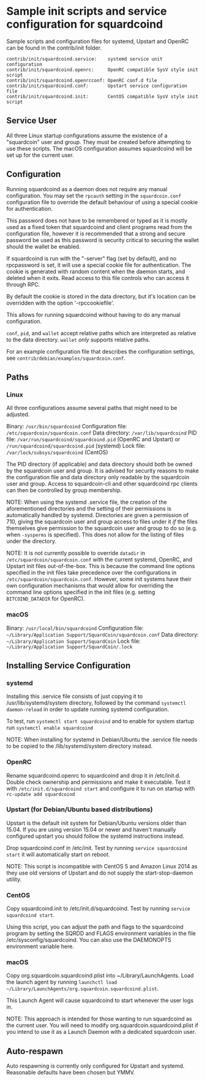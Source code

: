 Sample init scripts and service configuration for squardcoind
==========================================================

Sample scripts and configuration files for systemd, Upstart and OpenRC
can be found in the contrib/init folder.

    contrib/init/squardcoind.service:    systemd service unit configuration
    contrib/init/squardcoind.openrc:     OpenRC compatible SysV style init script
    contrib/init/squardcoind.openrcconf: OpenRC conf.d file
    contrib/init/squardcoind.conf:       Upstart service configuration file
    contrib/init/squardcoind.init:       CentOS compatible SysV style init script

Service User
---------------------------------

All three Linux startup configurations assume the existence of a "squardcoin" user
and group.  They must be created before attempting to use these scripts.
The macOS configuration assumes squardcoind will be set up for the current user.

Configuration
---------------------------------

Running squardcoind as a daemon does not require any manual configuration. You may
set the `rpcauth` setting in the `squardcoin.conf` configuration file to override
the default behaviour of using a special cookie for authentication.

This password does not have to be remembered or typed as it is mostly used
as a fixed token that squardcoind and client programs read from the configuration
file, however it is recommended that a strong and secure password be used
as this password is security critical to securing the wallet should the
wallet be enabled.

If squardcoind is run with the "-server" flag (set by default), and no rpcpassword is set,
it will use a special cookie file for authentication. The cookie is generated with random
content when the daemon starts, and deleted when it exits. Read access to this file
controls who can access it through RPC.

By default the cookie is stored in the data directory, but it's location can be overridden
with the option '-rpccookiefile'.

This allows for running squardcoind without having to do any manual configuration.

`conf`, `pid`, and `wallet` accept relative paths which are interpreted as
relative to the data directory. `wallet` *only* supports relative paths.

For an example configuration file that describes the configuration settings,
see `contrib/debian/examples/squardcoin.conf`.

Paths
---------------------------------

### Linux

All three configurations assume several paths that might need to be adjusted.

Binary:              `/usr/bin/squardcoind`
Configuration file:  `/etc/squardcoin/squardcoin.conf`
Data directory:      `/var/lib/squardcoind`
PID file:            `/var/run/squardcoind/squardcoind.pid` (OpenRC and Upstart) or `/run/squardcoind/squardcoind.pid` (systemd)
Lock file:           `/var/lock/subsys/squardcoind` (CentOS)

The PID directory (if applicable) and data directory should both be owned by the
squardcoin user and group. It is advised for security reasons to make the
configuration file and data directory only readable by the squardcoin user and
group. Access to squardcoin-cli and other squardcoind rpc clients can then be
controlled by group membership.

NOTE: When using the systemd .service file, the creation of the aforementioned
directories and the setting of their permissions is automatically handled by
systemd. Directories are given a permission of 710, giving the squardcoin user and group
access to files under it _if_ the files themselves give permission to the
squardcoin user and group to do so (e.g. when `-sysperms` is specified). This does not allow
for the listing of files under the directory.

NOTE: It is not currently possible to override `datadir` in
`/etc/squardcoin/squardcoin.conf` with the current systemd, OpenRC, and Upstart init
files out-of-the-box. This is because the command line options specified in the
init files take precedence over the configurations in
`/etc/squardcoin/squardcoin.conf`. However, some init systems have their own
configuration mechanisms that would allow for overriding the command line
options specified in the init files (e.g. setting `BITCOIND_DATADIR` for
OpenRC).

### macOS

Binary:              `/usr/local/bin/squardcoind`
Configuration file:  `~/Library/Application Support/SquardCoin/squardcoin.conf`
Data directory:      `~/Library/Application Support/SquardCoin`
Lock file:           `~/Library/Application Support/SquardCoin/.lock`

Installing Service Configuration
-----------------------------------

### systemd

Installing this .service file consists of just copying it to
/usr/lib/systemd/system directory, followed by the command
`systemctl daemon-reload` in order to update running systemd configuration.

To test, run `systemctl start squardcoind` and to enable for system startup run
`systemctl enable squardcoind`

NOTE: When installing for systemd in Debian/Ubuntu the .service file needs to be copied to the /lib/systemd/system directory instead.

### OpenRC

Rename squardcoind.openrc to squardcoind and drop it in /etc/init.d.  Double
check ownership and permissions and make it executable.  Test it with
`/etc/init.d/squardcoind start` and configure it to run on startup with
`rc-update add squardcoind`

### Upstart (for Debian/Ubuntu based distributions)

Upstart is the default init system for Debian/Ubuntu versions older than 15.04. If you are using version 15.04 or newer and haven't manually configured upstart you should follow the systemd instructions instead.

Drop squardcoind.conf in /etc/init.  Test by running `service squardcoind start`
it will automatically start on reboot.

NOTE: This script is incompatible with CentOS 5 and Amazon Linux 2014 as they
use old versions of Upstart and do not supply the start-stop-daemon utility.

### CentOS

Copy squardcoind.init to /etc/init.d/squardcoind. Test by running `service squardcoind start`.

Using this script, you can adjust the path and flags to the squardcoind program by
setting the SQRDD and FLAGS environment variables in the file
/etc/sysconfig/squardcoind. You can also use the DAEMONOPTS environment variable here.

### macOS

Copy org.squardcoin.squardcoind.plist into ~/Library/LaunchAgents. Load the launch agent by
running `launchctl load ~/Library/LaunchAgents/org.squardcoin.squardcoind.plist`.

This Launch Agent will cause squardcoind to start whenever the user logs in.

NOTE: This approach is intended for those wanting to run squardcoind as the current user.
You will need to modify org.squardcoin.squardcoind.plist if you intend to use it as a
Launch Daemon with a dedicated squardcoin user.

Auto-respawn
-----------------------------------

Auto respawning is currently only configured for Upstart and systemd.
Reasonable defaults have been chosen but YMMV.
